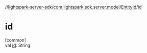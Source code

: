 //[lightspark-server-sdk](../../../index.md)/[com.lightspark.sdk.server.model](../index.md)/[EntityId](index.md)/[id](id.md)

# id

[common]\
val [id](id.md): String
